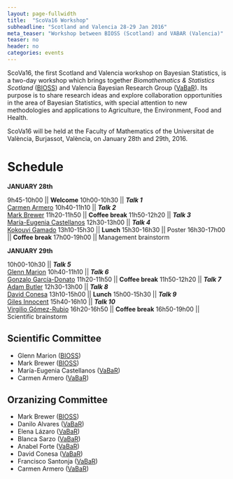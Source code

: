 ```yaml
---
layout: page-fullwidth
title:  "ScoVa16 Workshop"
subheadline: "Scotland and Valencia 28-29 Jan 2016"
meta_teaser: "Workshop between BIOSS (Scotland) and VABAR (Valencia)"
teaser: no
header: no
categories: events
---
```


ScoVa16, the first Scotland and Valencia workshop on Bayesian Statistics, is a two-day workshop which brings together *Biomathematics & Statistics Scotland* ([BIOSS](http://www.bioss.ac.uk/)) and Valencia Bayesian Research Group ([VaBaR](http://vabar.github.io/)).
Its purpose is to share research ideas and explore collaboration opportunities in the area of Bayesian Statistics, with special attention to new methodologies and applications to Agriculture, the Environment, Food and Health. 

ScoVa16 will be held at the Faculty of Mathematics of the Universitat de València, Burjassot, València, on January 28th and 29th, 2016.

# Schedule

**JANUARY 28th**

9h45-10h00  || **Welcome**
10h00-10h30 || **_Talk 1_**<br><a href="http://www.uv.es/armero/">Carmen Armero</a> 
10h40-11h10 || **_Talk 2_**<br><a href="http://www.bioss.ac.uk/people/markb.html">Mark Brewer</a>
11h20-11h50 || **Coffee break**
11h50-12h20 || **_Talk 3_**<br><a href="http://bayes.etsii.urjc.es/~mecastel/hp/Contact.html">María-Eugenia Castellanos</a>
12h30-13h00 || **_Talk 4_**<br><a href="http://www.bioss.ac.uk/people/kokouvi.html">Kokouvi Gamado</a>
13h10-15h30 || **Lunch**
15h30-16h30 || Poster
16h30-17h00 || **Coffee break**
17h00-19h00 || Management brainstorm

**JANUARY 29th**

10h00-10h30 || **_Talk 5_**<br><a href="http://www.bioss.ac.uk/people/glenn.html">Glenn Marion</a>
10h40-11h10 || **_Talk 6_**<br><a href="http://www.uclm.es/profesorado/garcia-donato/">Gonzalo García-Donato</a>
11h20-11h50 || **Coffee break**
11h50-12h20 || **_Talk 7_**<br><a href="http://www.bioss.ac.uk/people/adam.html">Adam Butler</a>
12h30-13h00 || **_Talk 8_**<br><a href="http://www.geeitema.org/conesa/">David Conesa</a>
13h10-15h00 || **Lunch** 
15h00-15h30 || **_Talk 9_**<br><a href="http://www.bioss.ac.uk/people/giles.html">Giles Innocent</a>
15h40-16h10 || **_Talk 10_**<br><a href="http://www.uclm.es/profesorado/vgomez/">Virgilio Gómez-Rubio</a>
16h20-16h50 || **Coffee break**
16h50-19h00 || Scientific brainstorm

## Scientific Committee

* Glenn Marion (<a href="http://www.bioss.ac.uk/">BIOSS</a>)
* Mark Brewer (<a href="http://www.bioss.ac.uk/">BIOSS</a>)
* María-Eugenia Castellanos (<a href="http://vabar.github.io/">VaBaR</a>)
* Carmen Armero (<a href="http://vabar.github.io/">VaBaR</a>)

## Orzanizing Committee

* Mark Brewer (<a href="http://www.bioss.ac.uk/">BIOSS</a>)
* Danilo Alvares (<a href="http://vabar.github.io/">VaBaR</a>)
* Elena Lázaro (<a href="http://vabar.github.io/">VaBaR</a>)
* Blanca Sarzo (<a href="http://vabar.github.io/">VaBaR</a>)
* Anabel Forte (<a href="http://vabar.github.io/">VaBaR</a>)
* David Conesa (<a href="http://vabar.github.io/">VaBaR</a>)
* Francisco Santonja (<a href="http://vabar.github.io/">VaBaR</a>)
* Carmen Armero (<a href="http://vabar.github.io/">VaBaR</a>)
